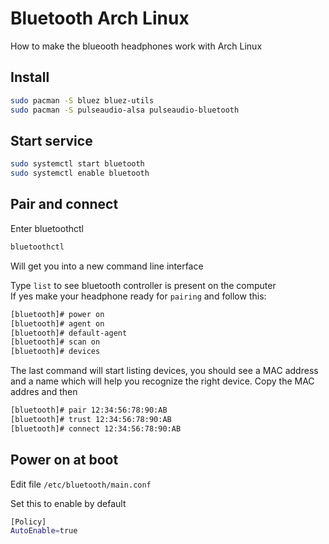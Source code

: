 # Bluetooth Arch Linux

How to make the blueooth headphones work with Arch Linux

## Install

```sh
sudo pacman -S bluez bluez-utils
sudo pacman -S pulseaudio-alsa pulseaudio-bluetooth
```

## Start service
```sh
sudo systemctl start bluetooth
sudo systemctl enable bluetooth
```

## Pair and connect
Enter bluetoothctl
```sh
bluetoothctl
```

Will get you into a new command line interface  

Type `list` to see bluetooth controller is present on the computer  
If yes make your headphone ready for `pairing` and follow this:
```sh
[bluetooth]# power on
[bluetooth]# agent on
[bluetooth]# default-agent
[bluetooth]# scan on
[bluetooth]# devices 
```

The last command will start listing devices, you should see a MAC address and a name which will help you recognize the right device. Copy the MAC addres and then
```sh
[bluetooth]# pair 12:34:56:78:90:AB
[bluetooth]# trust 12:34:56:78:90:AB
[bluetooth]# connect 12:34:56:78:90:AB
```

## Power on at boot
Edit file `/etc/bluetooth/main.conf`

Set this to enable by default
```bash
[Policy]
AutoEnable=true

```
